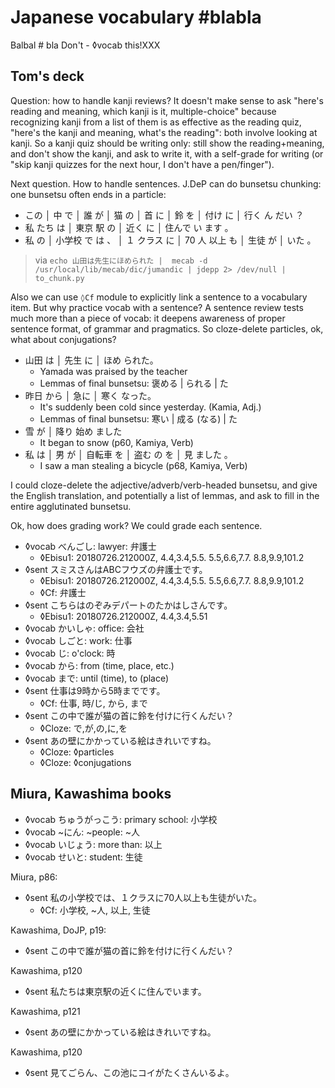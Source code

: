 # Japanese vocabulary #blabla

Balbal # bla Don't - ◊vocab this!XXX

## Tom's deck

Question: how to handle kanji reviews? It doesn't make sense to ask "here's reading and meaning, which kanji is it, multiple-choice" because recognizing kanji from a list of them is as effective as the reading quiz, "here's the kanji and meaning, what's the reading": both involve looking at kanji. So a kanji quiz should be writing only: still show the reading+meaning, and don't show the kanji, and ask to write it, with a self-grade for writing (or "skip kanji quizzes for the next hour, I don't have a pen/finger").

Next question. How to handle sentences. J.DeP can do bunsetsu chunking: one bunsetsu often ends in a particle:
- この │ 中 で │ 誰 が │ 猫 の │ 首 に │ 鈴 を │ 付け に │ 行く ん だい ？
- 私 たち は │ 東京 駅 の │ 近く に │ 住んで い ます 。
- 私 の │ 小学校 で は 、 │ １ クラス に │ 70 人 以上 も │ 生徒 が │ いた 。

> via `echo 山田は先生にほめられた |  mecab -d /usr/local/lib/mecab/dic/jumandic | jdepp 2> /dev/null | to_chunk.py`

Also we can use `◊Cf` module to explicitly link a sentence to a vocabulary item. But why practice vocab with a sentence? A sentence review tests much more than a piece of vocab: it deepens awareness of proper sentence format, of grammar and pragmatics. So cloze-delete particles, ok, what about conjugations?

- 山田 は │ 先生 に │ ほめ られた。
  - Yamada was praised by the teacher
  - Lemmas of final bunsetsu: 褒める | られる | た
- 昨日 から │ 急に │ 寒く なった。
  - It's suddenly been cold since yesterday. (Kamia, Adj.)
  - Lemmas of final bunsetsu: 寒い | 成る (なる) | た
- 雪 が │ 降り 始め ました
  - It began to snow (p60, Kamiya, Verb)
- 私 は │ 男 が │ 自転車 を │ 盗む の を │ 見 ました 。
  - I saw a man stealing a bicycle (p68, Kamiya, Verb)

I could cloze-delete the adjective/adverb/verb-headed bunsetsu, and give the English translation, and potentially a list of lemmas, and ask to fill in the entire agglutinated bunsetsu.

Ok, how does grading work? We could grade each sentence.

- ◊vocab べんごし: lawyer: 弁護士
  - ◊Ebisu1: 20180726.212000Z, 4.4,3.4,5.5. 5.5,6.6,7.7. 8.8,9.9,101.2
- ◊sent スミスさんはABCフウズの弁護士です。
  - ◊Ebisu1: 20180726.212000Z, 4.4,3.4,5.5. 5.5,6.6,7.7. 8.8,9.9,101.2
  - ◊Cf: 弁護士
- ◊sent こちらはのぞみデパートのたかはしさんです。
  - ◊Ebisu1: 20180726.212000Z, 4.4,3.4,5.51
- ◊vocab かいしゃ: office: 会社
- ◊vocab しごと: work: 仕事
- ◊vocab じ: o'clock: 時
- ◊vocab から: from (time, place, etc.)
- ◊vocab まで: until (time), to (place)
- ◊sent 仕事は9時から5時までです。
  - ◊Cf: 仕事, 時/じ, から, まで
- ◊sent この中で誰が猫の首に鈴を付けに行くんだい？
  - ◊Cloze: で,が,の,に,を
- ◊sent あの壁にかかっている絵はきれいですね。
  - ◊Cloze: ◊particles
  - ◊Cloze: ◊conjugations

## Miura, Kawashima books
- ◊vocab ちゅうがっこう: primary school: 小学校
- ◊vocab ~にん: ~people: ~人
- ◊vocab いじょう: more than: 以上
- ◊vocab せいと: student: 生徒

Miura, p86:
- ◊sent 私の小学校では、１クラスに70人以上も生徒がいた。
  - ◊Cf: 小学校, ~人, 以上, 生徒

Kawashima, DoJP, p19:
- ◊sent この中で誰が猫の首に鈴を付けに行くんだい？

Kawashima, p120
- ◊sent 私たちは東京駅の近くに住んでいます。

Kawashima, p121
- ◊sent あの壁にかかっている絵はきれいですね。

Kawashima, p120
- ◊sent 見てごらん、この池にコイがたくさんいるよ。


